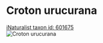 
Croton urucurana
================
  
[iNaturalist taxon id: 601675](https://www.inaturalist.org/taxa/601675)  
![Croton urucurana](https://inaturalist-open-data.s3.amazonaws.com/photos/223021706/medium.png)